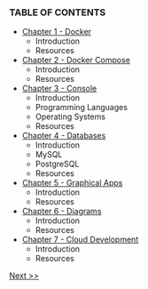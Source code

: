### TABLE OF CONTENTS

* [Chapter 1 - Docker](010-chapter-01.md)
  * Introduction
  * Resources
* [Chapter 2 - Docker Compose](020-chapter-02.md)
  * Introduction
  * Resources
* [Chapter 3 - Console](030-chapter-03.md)
  * Introduction
  * Programming Languages
  * Operating Systems
  * Resources
* [Chapter 4 - Databases](040-chapter-04.md)
  * Introduction
  * MySQL
  * PostgreSQL
  * Resources
* [Chapter 5 - Graphical Apps](050-chapter-05.md)
  * Introduction
  * Resources
* [Chapter 6 - Diagrams](060-chapter-06.md)
  * Introduction
  * Resources
* [Chapter 7 - Cloud Development](070-chapter-07.md)
  * Introduction
  * Resources


[Next >>](010-chapter-01.md)
